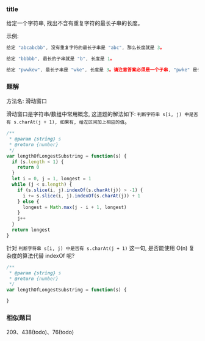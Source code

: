 ### title

给定一个字符串, 找出不含有重复字符的最长子串的长度。

示例:

```js
给定 "abcabcbb", 没有重复字符的最长子串是 "abc", 那么长度就是 3。

给定 "bbbbb", 最长的子串就是 "b", 长度是 1。

给定 "pwwkew", 最长子串是 "wke", 长度是 3。请注意答案必须是一个子串, "pwke" 是子序列而不是子串。
```

### 题解

方法名: 滑动窗口

滑动窗口是字符串/数组中常用概念, 这道题的解法如下: `判断字符串 s[i, j) 中是否有 s.charAt(j + 1), 如果有, 给左区间加上相应的值`。

```js
/**
 * @param {string} s
 * @return {number}
 */
var lengthOfLongestSubstring = function(s) {
  if (s.length < 1) {
    return 0
  }
  let i = 0, j = 1, longest = 1
  while (j < s.length) {
    if (s.slice(i, j).indexOf(s.charAt(j)) > -1) {
      i += s.slice(i, j).indexOf(s.charAt(j)) + 1
    } else {
      longest = Math.max(j - i + 1, longest)
    }
    j++
  }
  return longest
}
```

针对 `判断字符串 s[i, j) 中是否有 s.charAt(j + 1)` 这一句, 是否能使用 O(n) 复杂度的算法代替 indexOf 呢?

```js
/**
 * @param {string} s
 * @return {number}
 */
var lengthOfLongestSubstring = function(s) {

}
```

### 相似题目

209、438(todo)、76(todo)